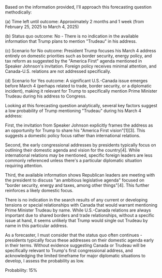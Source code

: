 Based on the information provided, I'll approach this forecasting question methodically:

(a) Time left until outcome: Approximately 2 months and 1 week (from February 25, 2025 to March 4, 2025)

(b) Status quo outcome: No - There is no indication in the available information that Trump plans to mention "Trudeau" in his address.

(c) Scenario for No outcome: President Trump focuses his March 4 address entirely on domestic priorities such as border security, energy policy, and tax reform as suggested by the "America First" agenda mentioned in Speaker Johnson's invitation. Foreign policy receives minimal attention, and Canada-U.S. relations are not addressed specifically.

(d) Scenario for Yes outcome: A significant U.S.-Canada issue emerges before March 4 (perhaps related to trade, border security, or a diplomatic incident), making it relevant for Trump to specifically mention Prime Minister Trudeau during his address to Congress.

Looking at this forecasting question analytically, several key factors suggest a low probability of Trump mentioning "Trudeau" during his March 4 address:

First, the invitation from Speaker Johnson explicitly frames the address as an opportunity for Trump to share his "America First vision"[1][3]. This suggests a domestic policy focus rather than international relations.

Second, the early congressional addresses by presidents typically focus on outlining their domestic agenda and vision for the country[4]. While international relations may be mentioned, specific foreign leaders are less commonly referenced unless there's a particular diplomatic situation requiring attention.

Third, the available information shows Republican leaders are meeting with the president to discuss "an ambitious legislative agenda" focused on "border security, energy and taxes, among other things"[4]. This further reinforces a likely domestic focus.

There is no indication in the search results of any current or developing tensions or special relationships with Canada that would warrant mentioning Prime Minister Trudeau by name. While U.S.-Canada relations are always important due to shared borders and trade relationships, without a specific issue at hand, it seems unlikely that Trump would single out Trudeau by name in this particular address.

As a forecaster, I must consider that the status quo often continues - presidents typically focus these addresses on their domestic agenda early in their terms. Without evidence suggesting Canada or Trudeau will be specifically relevant to Trump's first congressional address, and acknowledging the limited timeframe for major diplomatic situations to develop, I assess the probability as low.

Probability: 15%